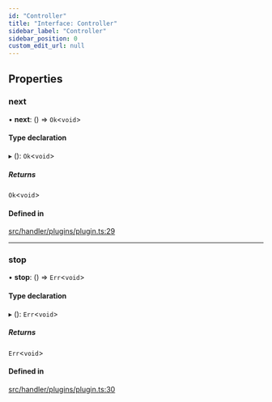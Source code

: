 ```yaml
---
id: "Controller"
title: "Interface: Controller"
sidebar_label: "Controller"
sidebar_position: 0
custom_edit_url: null
---
```


## Properties

### next

• **next**: () => `Ok`<`void`\>

#### Type declaration

▸ (): `Ok`<`void`\>

##### Returns

`Ok`<`void`\>

#### Defined in

[src/handler/plugins/plugin.ts:29](https://github.com/sern-handler/handler/blob/4074274/src/handler/plugins/plugin.ts#L29)

___

### stop

• **stop**: () => `Err`<`void`\>

#### Type declaration

▸ (): `Err`<`void`\>

##### Returns

`Err`<`void`\>

#### Defined in

[src/handler/plugins/plugin.ts:30](https://github.com/sern-handler/handler/blob/4074274/src/handler/plugins/plugin.ts#L30)
